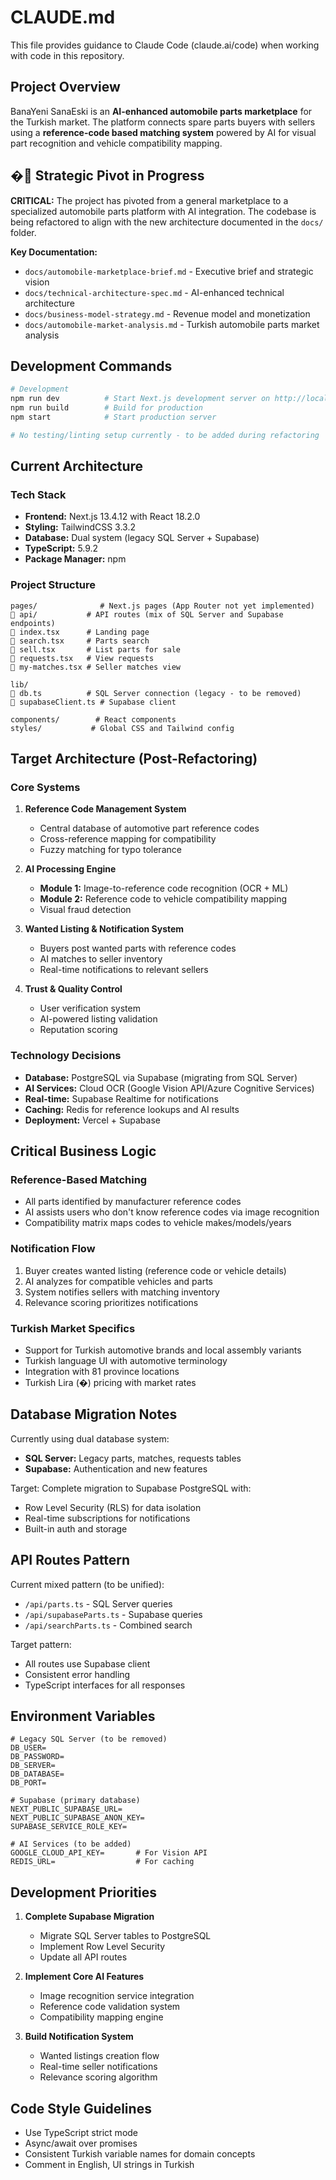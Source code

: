 # CLAUDE.md

This file provides guidance to Claude Code (claude.ai/code) when working with code in this repository.

## Project Overview

BanaYeni SanaEski is an **AI-enhanced automobile parts marketplace** for the Turkish market. The platform connects spare parts buyers with sellers using a **reference-code based matching system** powered by AI for visual part recognition and vehicle compatibility mapping.

## � Strategic Pivot in Progress

**CRITICAL:** The project has pivoted from a general marketplace to a specialized automobile parts platform with AI integration. The codebase is being refactored to align with the new architecture documented in the `docs/` folder.

**Key Documentation:**
- `docs/automobile-marketplace-brief.md` - Executive brief and strategic vision
- `docs/technical-architecture-spec.md` - AI-enhanced technical architecture
- `docs/business-model-strategy.md` - Revenue model and monetization
- `docs/automobile-market-analysis.md` - Turkish automobile parts market analysis

## Development Commands

```bash
# Development
npm run dev          # Start Next.js development server on http://localhost:3000
npm run build        # Build for production
npm start            # Start production server

# No testing/linting setup currently - to be added during refactoring
```

## Current Architecture

### Tech Stack
- **Frontend:** Next.js 13.4.12 with React 18.2.0
- **Styling:** TailwindCSS 3.3.2
- **Database:** Dual system (legacy SQL Server + Supabase)
- **TypeScript:** 5.9.2
- **Package Manager:** npm

### Project Structure
```
pages/              # Next.js pages (App Router not yet implemented)
   api/           # API routes (mix of SQL Server and Supabase endpoints)
   index.tsx      # Landing page
   search.tsx     # Parts search
   sell.tsx       # List parts for sale
   requests.tsx   # View requests
   my-matches.tsx # Seller matches view

lib/
   db.ts          # SQL Server connection (legacy - to be removed)
   supabaseClient.ts # Supabase client

components/        # React components
styles/           # Global CSS and Tailwind config
```

## Target Architecture (Post-Refactoring)

### Core Systems
1. **Reference Code Management System**
   - Central database of automotive part reference codes
   - Cross-reference mapping for compatibility
   - Fuzzy matching for typo tolerance

2. **AI Processing Engine**
   - **Module 1:** Image-to-reference code recognition (OCR + ML)
   - **Module 2:** Reference code to vehicle compatibility mapping
   - Visual fraud detection

3. **Wanted Listing & Notification System**
   - Buyers post wanted parts with reference codes
   - AI matches to seller inventory
   - Real-time notifications to relevant sellers

4. **Trust & Quality Control**
   - User verification system
   - AI-powered listing validation
   - Reputation scoring

### Technology Decisions
- **Database:** PostgreSQL via Supabase (migrating from SQL Server)
- **AI Services:** Cloud OCR (Google Vision API/Azure Cognitive Services)
- **Real-time:** Supabase Realtime for notifications
- **Caching:** Redis for reference lookups and AI results
- **Deployment:** Vercel + Supabase

## Critical Business Logic

### Reference-Based Matching
- All parts identified by manufacturer reference codes
- AI assists users who don't know reference codes via image recognition
- Compatibility matrix maps codes to vehicle makes/models/years

### Notification Flow
1. Buyer creates wanted listing (reference code or vehicle details)
2. AI analyzes for compatible vehicles and parts
3. System notifies sellers with matching inventory
4. Relevance scoring prioritizes notifications

### Turkish Market Specifics
- Support for Turkish automotive brands and local assembly variants
- Turkish language UI with automotive terminology
- Integration with 81 province locations
- Turkish Lira (�) pricing with market rates

## Database Migration Notes

Currently using dual database system:
- **SQL Server:** Legacy parts, matches, requests tables
- **Supabase:** Authentication and new features

Target: Complete migration to Supabase PostgreSQL with:
- Row Level Security (RLS) for data isolation
- Real-time subscriptions for notifications
- Built-in auth and storage

## API Routes Pattern

Current mixed pattern (to be unified):
- `/api/parts.ts` - SQL Server queries
- `/api/supabaseParts.ts` - Supabase queries
- `/api/searchParts.ts` - Combined search

Target pattern:
- All routes use Supabase client
- Consistent error handling
- TypeScript interfaces for all responses

## Environment Variables

```env
# Legacy SQL Server (to be removed)
DB_USER=
DB_PASSWORD=
DB_SERVER=
DB_DATABASE=
DB_PORT=

# Supabase (primary database)
NEXT_PUBLIC_SUPABASE_URL=
NEXT_PUBLIC_SUPABASE_ANON_KEY=
SUPABASE_SERVICE_ROLE_KEY=

# AI Services (to be added)
GOOGLE_CLOUD_API_KEY=       # For Vision API
REDIS_URL=                  # For caching
```

## Development Priorities

1. **Complete Supabase Migration**
   - Migrate SQL Server tables to PostgreSQL
   - Implement Row Level Security
   - Update all API routes

2. **Implement Core AI Features**
   - Image recognition service integration
   - Reference code validation system
   - Compatibility mapping engine

3. **Build Notification System**
   - Wanted listings creation flow
   - Real-time seller notifications
   - Relevance scoring algorithm

## Code Style Guidelines

- Use TypeScript strict mode
- Async/await over promises
- Consistent Turkish variable names for domain concepts
- Comment in English, UI strings in Turkish